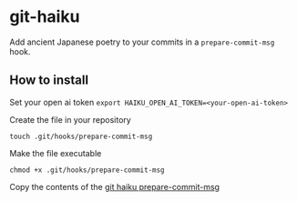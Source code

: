 # git-haiku
 Add ancient Japanese poetry to your commits in a `prepare-commit-msg` hook.

## How to install
Set your open ai token
`export HAIKU_OPEN_AI_TOKEN=<your-open-ai-token>`

Create the file in your repository

`touch .git/hooks/prepare-commit-msg`

Make the file executable

`chmod +x .git/hooks/prepare-commit-msg`

Copy the contents of the [git haiku prepare-commit-msg](hooks/prepare-commit-msg)



